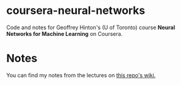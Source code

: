 # coursera-neural-networks

Code and notes for Geoffrey Hinton's (U of Toronto) course **Neural Networks for Machine Learning** on Coursera.

# Notes

You can find my notes from the lectures on [this repo's wiki.](https://github.com/premgane/coursera-neural-networks/wiki)
